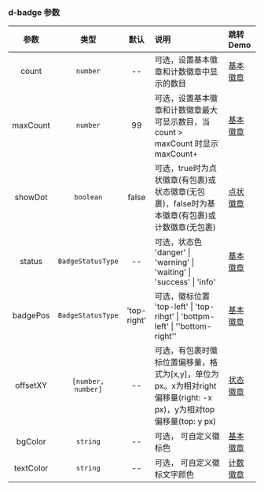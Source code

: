 ### d-badge 参数

|    参数     |      类型      |  默认   | 说明                                                                           | 跳转 Demo                                            |
| :---------: | :------------:  | :-----: | :---------------------------------------------------------------------------  |  :---------------------------     |
|     count      |    `number`     |   --    | 可选，设置基本徽章和计数徽章中显示的数目 | [基本徽章](/components/badge/demo#badge-basic) |
|    maxCount     | `number`   | 99  | 可选，设置基本徽章和计数徽章最大可显示数目，当 count > maxCount 时显示maxCount+  | [基本徽章](/components/badge/demo#badge-basic)     |
|   showDot   | `boolean`  | false | 可选，true时为点状徽章(有包裹)或状态徽章(无包裹)，false时为基本徽章(有包裹)或计数徽章(无包裹) | [点状徽章](/components/badge/demo#badge-dot)   |
| status |`BadgeStatusType` | -- | 可选，状态色 'danger' \| 'warning' \| 'waiting' \| 'success' \| 'info' | [基本徽章](/components/badge/demo#badge-basic) |
|   badgePos    | `BadgeStatusType`   |  'top-right'   | 可选，徽标位置 'top-left' \| 'top-rihgt' \| 'bottpm-left' \| ''bottom-right''   | [基本徽章](/components/badge/demo#badge-basic)      |
|  offsetXY   |   `[number, number]`     |  --  | 可选，有包裹时徽标位置偏移量，格式为[x,y]，单位为px。x为相对right偏移量(right: -x px)，y为相对top偏移量(top: y px)               |   [状态徽章](/components/badge/demo#badge-status)   |
|    bgColor     |    `string`     |   --    | 可选， 可自定义徽标色 |  [基本徽章](/components/badge/demo#badge-basic)      |
|    textColor     |    `string`     |   --    | 可选， 可自定义徽标文字颜色 |  [计数徽章](/components/badge/demo#badge-count)      |